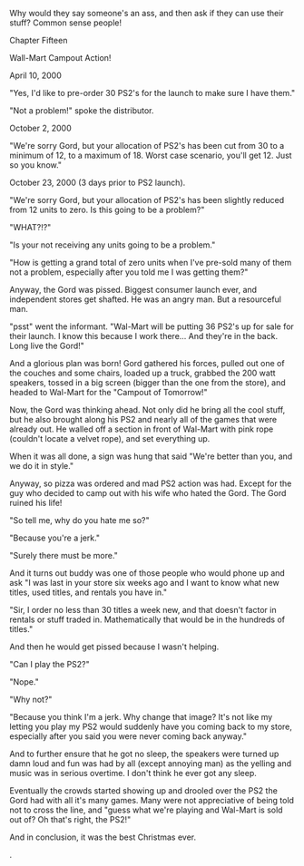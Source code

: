 
 

 

 

 

 

 

 

 

 

 




Why would they say someone's an ass, and then ask if they can use their stuff?  Common sense people!




 








Chapter Fifteen


Wall-Mart Campout Action!

April 10, 2000

"Yes, I'd like to pre-order 30 PS2's for the launch to make sure I have them."

"Not a problem!" spoke the distributor.

October 2, 2000

"We're sorry Gord, but your allocation of PS2's has been cut from 30 to a minimum of 12, to a maximum of 18.  Worst case scenario, you'll get 12.  Just so you know."

October 23, 2000 (3 days prior to PS2 launch).

"We're sorry Gord, but your allocation of PS2's has been slightly reduced from 12 units to zero.  Is this going to be a problem?"

"WHAT?!?"

"Is your not receiving any units going to be a problem."

"How is getting a grand total of zero units when I've pre-sold many of them not a problem, especially after you told me I was getting them?"

Anyway, the Gord was pissed.  Biggest consumer launch ever, and independent stores get shafted.  He was an angry man.  But a resourceful man.

"psst" went the informant.  "Wal-Mart will be putting 36 PS2's up for sale for their launch.  I know this because I work there…  And they're in the back.  Long live the Gord!"

And a glorious plan was born!  Gord gathered his forces, pulled out one of the couches and some chairs, loaded up a truck, grabbed the 200 watt speakers, tossed in a big screen (bigger than the one from the store), and headed to Wal-Mart for the "Campout of Tomorrow!"

Now, the Gord was thinking ahead.  Not only did he bring all the cool stuff, but he also brought along his PS2 and nearly all of the games that were already out.  He walled off a section in front of Wal-Mart with pink rope (couldn't locate a velvet rope), and set everything up.

When it was all done, a sign was hung that said "We're better than you, and we do it in style."

Anyway, so pizza was ordered and mad PS2 action was had.  Except for the guy who decided to camp out with his wife who hated the Gord.  The Gord ruined his life!

"So tell me, why do you hate me so?"

"Because you're a jerk."

"Surely there must be more."

And it turns out buddy was one of those people who would phone up and ask "I was last in your store six weeks ago and I want to know what new titles, used titles, and rentals you have in."

"Sir, I order no less than 30 titles a week new, and that doesn't factor in rentals or stuff traded in.  Mathematically that would be in the hundreds of titles."

And then he would get pissed because I wasn't helping.

"Can I play the PS2?"

"Nope."

"Why not?"

"Because you think I'm a jerk.  Why change that image?  It's not like my letting you play my PS2 would suddenly have you coming back to my store, especially after you said you were never coming back anyway."

And to further ensure that he got no sleep, the speakers were turned up damn loud and fun was had by all (except annoying man) as the yelling and music was in serious overtime.  I don't think he ever got any sleep.

Eventually the crowds started showing up and drooled over the PS2 the Gord had with all it's many games.   Many were not appreciative of being told not to cross the line, and "guess what we're playing and Wal-Mart is sold out of?  Oh that's right, the PS2!"  

And in conclusion, it was the best Christmas ever.

 
 
 
.


 

 

 
 